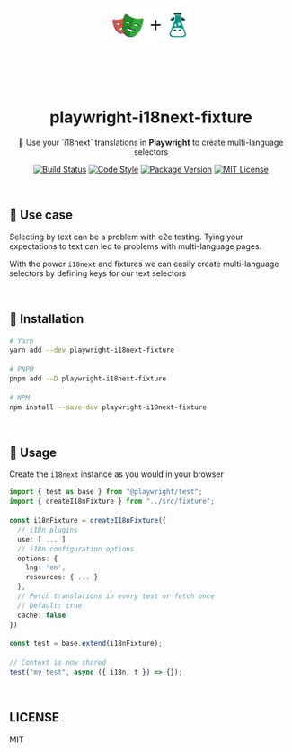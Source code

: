 <div align="center">
  <br>
  <header>
    <img src="https://github.com/cubanducko/playwright-i18next-fixture/blob/main/assets/logo.png?raw=true" height="64" />
  </header>
  <br>
  <h1>playwright-i18next-fixture</h1>
  <p> 📝 Use your `i18next` translations in <strong>Playwright</strong> to create multi-language selectors</p>
</div>

<div align="center">

[![Build Status][build-badge]][build-link]
[![Code Style][prettier-badge]][prettier-link]
[![Package Version][npm-badge]][npm-link]
[![MIT License][license-badge]][license-link]

</div>

<br>

## 🚀 Use case

<p>Selecting by text can be a problem with e2e testing. Tying your expectations to text can led to problems with multi-language pages.
<p>With the power <code>i18next</code> and fixtures we can easily create multi-language selectors by defining keys for our text selectors</p>

<br>

## 🌱 Installation

```bash
# Yarn
yarn add --dev playwright-i18next-fixture

# PNPM
pnpm add --D playwright-i18next-fixture

# NPM
npm install --save-dev playwright-i18next-fixture

```

<br>

## 📝 Usage

Create the `i18next` instance as you would in your browser

```ts
import { test as base } from "@playwright/test";
import { createI18nFixture } from "../src/fixture";

const i18nFixture = createI18nFixture({
  // i18n plugins
  use: [ ... ]
  // i18n configuration options
  options: {
    lng: 'en',
    resources: { ... }
  },
  // Fetch translations in every test or fetch once
  // Default: true
  cache: false
})

const test = base.extend(i18nFixture);

// Context is now shared
test("my test", async ({ i18n, t }) => {});
```

<br>

## LICENSE

MIT

[license-badge]: https://img.shields.io/badge/License-MIT-yellow.svg
[license-link]: https://opensource.org/licenses/MIT
[npm-badge]: https://img.shields.io/npm/v/playwright-i18next-fixture
[npm-link]: https://www.npmjs.com/package/playwright-i18next-fixture
[prettier-badge]: https://img.shields.io/badge/code_style-prettier-ff69b4.svg?logo=prettier
[prettier-link]: https://prettierjs.org/en/download/
[build-badge]: https://github.com/cubanducko/playwright-i18next-fixture/actions/workflows/build.yml/badge.svg
[build-link]: https://github.com/cubanducko/playwright-i18next-fixture/actions/workflows/build.yml
